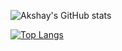 ![Akshay's GitHub stats](https://github-readme-stats.vercel.app/api?username=akshay-jft&show_icons=true&count_private=true&theme=tokyonight&hide=contribs,prs)


 [![Top Langs](https://github-readme-stats.vercel.app/api/top-langs/?username=akshay-jft&layout=compact&theme=tokyonight)](https://github.com/akshay-jft/github-readme-stats)
